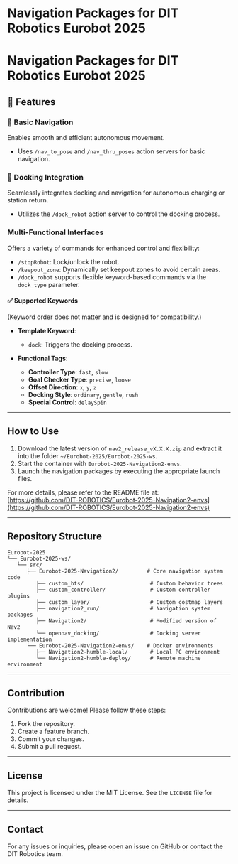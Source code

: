 # Navigation Packages for DIT Robotics Eurobot 2025

# Navigation Packages for DIT Robotics Eurobot 2025

## 🔧 Features

### 🧭 Basic Navigation  
Enables smooth and efficient autonomous movement.  
- Uses `/nav_to_pose` and `/nav_thru_poses` action servers for basic navigation.

### 🧭 Docking Integration  
Seamlessly integrates docking and navigation for autonomous charging or station return.  
- Utilizes the `/dock_robot` action server to control the docking process.

### Multi-Functional Interfaces  
Offers a variety of commands for enhanced control and flexibility:  
- `/stopRobot`: Lock/unlock the robot.  
- `/keepout_zone`: Dynamically set keepout zones to avoid certain areas.  
- `/dock_robot` supports flexible keyword-based commands via the `dock_type` parameter.

#### ✅ Supported Keywords
(Keyword order does not matter and is designed for compatibility.)
- **Template Keyword**:  
  - `dock`: Triggers the docking process.

- **Functional Tags**:  
  - **Controller Type**: `fast`, `slow`  
  - **Goal Checker Type**: `precise`, `loose`  
  - **Offset Direction**: `x`, `y`, `z`  
  - **Docking Style**: `ordinary`, `gentle`, `rush`  
  - **Special Control**: `delaySpin`

---

## How to Use

1. Download the latest version of `nav2_release_vX.X.X.zip` and extract it into the folder `~/Eurobot-2025/Eurobot-2025-ws`.  
2. Start the container with `Eurobot-2025-Navigation2-envs`.  
3. Launch the navigation packages by executing the appropriate launch files.  

For more details, please refer to the README file at:  
[https://github.com/DIT-ROBOTICS/Eurobot-2025-Navigation2-envs](https://github.com/DIT-ROBOTICS/Eurobot-2025-Navigation2-envs)   

---

## Repository Structure
```
Eurobot-2025
└── Eurobot-2025-ws/
   └── src/
      ├── Eurobot-2025-Navigation2/         # Core navigation system code
         ├── custom_bts/                     # Custom behavior trees
         ├── custom_controller/              # Custom controller plugins
         ├── custom_layer/                   # Custom costmap layers
         ├── navigation2_run/                # Navigation system packages
         ├── Navigation2/                    # Modified version of Nav2
         └── opennav_docking/                # Docking server implementation
      └── Eurobot-2025-Navigation2-envs/    # Docker environments
         ├── Navigation2-humble-local/       # Local PC environment
         └── Navigation2-humble-deploy/      # Remote machine environment

```

---

## Contribution
Contributions are welcome! Please follow these steps:
1. Fork the repository.
2. Create a feature branch.
3. Commit your changes.
4. Submit a pull request.

---

## License
This project is licensed under the MIT License. See the `LICENSE` file for details.

---

## Contact
For any issues or inquiries, please open an issue on GitHub or contact the DIT Robotics team.
